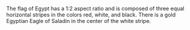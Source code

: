 The flag of Egypt has a 1:2 aspect ratio and is composed of three equal horizontal stripes in the colors red, white, and black. There is a gold Egyptian Eagle of Saladin in the center of the white stripe.